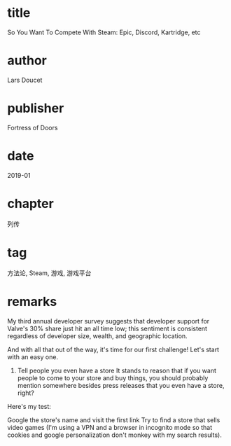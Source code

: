# title
So You Want To Compete With Steam: Epic, Discord, Kartridge, etc

# author
Lars Doucet

# publisher
Fortress of Doors

# date
2019-01

# chapter
列传

# tag
方法论, Steam, 游戏, 游戏平台

# remarks
My third annual developer survey suggests that developer support for Valve's 30% share just hit an all time low; this sentiment is consistent regardless of developer size, wealth, and geographic location.

And with all that out of the way, it's time for our first challenge! Let's start with an easy one.

1. Tell people you even have a store
It stands to reason that if you want people to come to your store and buy things, you should probably mention somewhere besides press releases that you even have a store, right?

Here's my test:

Google the store's name and visit the first link
Try to find a store that sells video games
(I'm using a VPN and a browser in incognito mode so that cookies and google personalization don't monkey with my search results).